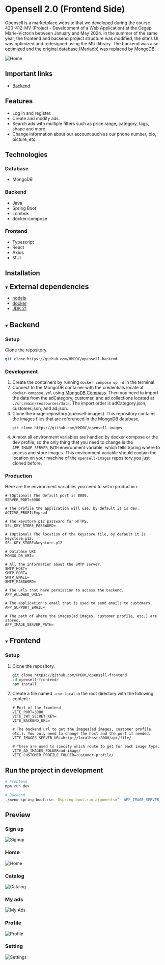 # Opensell 2.0 (Frontend Side)

Opensell is a marketplace website that we developed during the course 420-412-MV (Project - Development of a Web Application) at the Cegep Marie-Victorin between January and May 2024. In the summer of the same year, the frontend and backend project structure was modified, the site's UI was optimized and redesigned using the MUI library. The backend was also optimized and the original database (Mariadb) was replaced by MongoDB.

![Home](https://raw.githubusercontent.com/HMDOC/readme-src/refs/heads/main/markdown-images/cover.png)

## Important links

- [Backend](https://github.com/HMDOC/opensell-backend)

## Features

- Log in and register.
- Create and modify ads.
- Search ads with multiple filters such as price range, category, tags, shape and more.
- Change information about our account such as our phone number, bio, picture, etc.

## Technologies

### Database

- MongoDB

### Backend

- Java
- Spring Boot
- Lombok
- docker-compose

### Frontend

- Typescript
- React
- Axios
- MUI

## Installation
<!-- Dependencies -->
<details open><summary><b style="font-size: 23px">External dependencies</b></summary>

- [nodejs](https://nodejs.org/en/download/prebuilt-installer)
- [docker](https://www.docker.com/get-started/)
- [JDK 21](https://www.oracle.com/ca-en/java/technologies/downloads/#java21)

</details>
<br />

<!-- Backend section -->
<details open><summary><b style="font-size: 23px">Backend</b></summary>

### Setup

Clone the repository.

```sh
git clone https://github.com/HMDOC/opensell-backend
```

### Development

1. Create the containers by running `docker compose up -d` in the terminal.
2. Connect to the MongoDB container with the credentials locate at `docker-compose.yml` using [MongoDB Compass](https://www.mongodb.com/try/download/compass). Then you need to import the data from the adCategory, customer, and ad collections located at `./src/main/ressources/data`. The import order is adCategory.json, customer.json, and ad.json.
3. Clone the image repository(opensell-images). This repository contains the images files that are referenced in the MongoDB database.
    ```shell
    git clone https://github.com/HMDOC/opensell-images
    ```
4. Almost all environment variables are handled by docker compose or the dev profile, so the only thing that you need to change is the `APP_IMAGE_SERVER_PATH` environment variable, which tells Spring where to access and store images. This environment variable should contain the location on your machine of the `opensell-images` repository you just cloned before.

### Production

Here are the environment variables you need to set in production.

```properties
# (Optional) The default port is 8080.
SERVER_PORT=8080

# The profile the application will use, by default it is dev.
ACTIVE_PROFILE=prod

# The keystore.p12 password for HTTPS.
SSL_KEY_STORE_PASSWORD=

# (Optional) The location of the keystore file, by default it is keystore.p12.
SSL_KEY_STORE=keystore.p12

# Database URI
MONGO_DB_URI=

# All the information about the SMTP server.
SMTP_HOST=
SMTP_PORT=
SMTP_EMAIL=
SMTP_PASSWORD=

# The urls that have permission to access the backend.
APP_ALLOWED_URLS=

# The application's email that is used to send emails to customers.
APP_SUPPORT_EMAIL=

# The path of where the images(ad images, customer profile, etc.) are stored. 
APP_IMAGE_SERVER_PATH=
```
</details>
<br />

<!-- Frontend section -->
<details open><summary><b style="font-size: 23px">Frontend</b></summary>

### Setup

1. Clone the repository.
   ```sh
   git clone https://github.com/HMDOC/opensell-frontend
   cd opensell-frontend/
   npm install
   ```

2. Create a file named `.env.local` in the root directory with the following content :
   ```properties
   # Port of the frontend
   VITE_PORT=3000
   VITE_JWT_SECRET_KEY=
   VITE_BACKEND_URL=
   
   # The backend url to get the images(ad images, customer profile, etc.). You only need to change the host and the port if needed.
   VITE_IMAGES_SERVER_URL=http://localhost:8080/api/file/
   
   # These are used to specify which route to get for each image type.
   VITE_AD_IMAGES_FOLDER=ad-image/
   VITE_CUSTOMER_PROFILE_FOLDER=customer-profile/
   ```

</details>

## Run the project in development

```sh
# Frontend
npm run dev

# Backend
./mvnw spring-boot:run -Dspring-boot.run.arguments="--APP_IMAGE_SERVER_PATH=${THE_PATH_OF_THE_OPENSELL_IMAGES_REPOSITORY}"
```

## Preview

### Sign up

![Signup](https://raw.githubusercontent.com/HMDOC/readme-src/refs/heads/main/markdown-images/signup.png)

### Home

![Home](https://raw.githubusercontent.com/HMDOC/readme-src/refs/heads/main/markdown-images/home.png)

### Catalog

![Catalog](https://raw.githubusercontent.com/HMDOC/readme-src/refs/heads/main/markdown-images/catalog.png)

### My ads

![My Ads](https://raw.githubusercontent.com/HMDOC/readme-src/refs/heads/main/markdown-images/my-ads.png)

### Profile

![Profile](https://raw.githubusercontent.com/HMDOC/readme-src/refs/heads/main/markdown-images/profile.png)

### Setting

![Settings](https://raw.githubusercontent.com/HMDOC/readme-src/refs/heads/main/markdown-images/settings.png)
